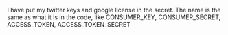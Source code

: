 I have put my twitter keys and google license in the secret.
The name is the same as what it is in the code, like CONSUMER_KEY, CONSUMER_SECRET, ACCESS_TOKEN, ACCESS_TOKEN_SECRET
